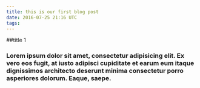 ```yaml
---
title: this is our first blog post
date: 2016-07-25 21:16 UTC
tags:
---
```


##title 1

### Lorem ipsum dolor sit amet, consectetur adipisicing elit. Ex vero eos fugit, at iusto adipisci cupiditate et earum eum itaque dignissimos architecto deserunt minima consectetur porro asperiores dolorum. Eaque, saepe.
